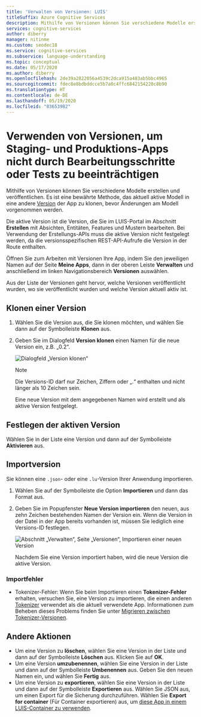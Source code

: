 ```yaml
---
title: 'Verwalten von Versionen: LUIS'
titleSuffix: Azure Cognitive Services
description: Mithilfe von Versionen können Sie verschiedene Modelle erstellen und veröffentlichen. Es ist eine bewährte Methode, das aktuell aktive Modell in eine andere Version der App zu klonen, bevor Änderungen am Modell vorgenommen werden.
services: cognitive-services
author: diberry
manager: nitinme
ms.custom: seodec18
ms.service: cognitive-services
ms.subservice: language-understanding
ms.topic: conceptual
ms.date: 05/17/2020
ms.author: diberry
ms.openlocfilehash: 2de39a2822056a4539c2dca915a483ab5bbc4965
ms.sourcegitcommit: fdec8e8bdbddcce5b7a0c4ffc6842154220c8b90
ms.translationtype: HT
ms.contentlocale: de-DE
ms.lasthandoff: 05/19/2020
ms.locfileid: "83653982"
---
```

# <a name="use-versions-to-edit-and-test-without-impacting-staging-or-production-apps"></a>Verwenden von Versionen, um Staging- und Produktions-Apps nicht durch Bearbeitungsschritte oder Tests zu beeinträchtigen

Mithilfe von Versionen können Sie verschiedene Modelle erstellen und veröffentlichen. Es ist eine bewährte Methode, das aktuell aktive Modell in eine andere [Version](luis-concept-version.md) der App zu klonen, bevor Änderungen am Modell vorgenommen werden.

Die aktive Version ist die Version, die Sie im LUIS-Portal im Abschnitt **Erstellen** mit Absichten, Entitäten, Features und Mustern bearbeiten. Bei Verwendung der Erstellungs-APIs muss die aktive Version nicht festgelegt werden, da die versionsspezifischen REST-API-Aufrufe die Version in der Route enthalten.

Öffnen Sie zum Arbeiten mit Versionen Ihre App, indem Sie den jeweiligen Namen auf der Seite **Meine Apps**, dann in der oberen Leiste **Verwalten** und anschließend im linken Navigationsbereich **Versionen** auswählen.

Aus der Liste der Versionen geht hervor, welche Versionen veröffentlicht wurden, wo sie veröffentlicht wurden und welche Version aktuell aktiv ist.

## <a name="clone-a-version"></a>Klonen einer Version

1. Wählen Sie die Version aus, die Sie klonen möchten, und wählen Sie dann auf der Symbolleiste **Klonen** aus.

2. Geben Sie im Dialogfeld **Version klonen** einen Namen für die neue Version ein, z.B. „0.2“.

   ![Dialogfeld „Version klonen“](./media/luis-how-to-manage-versions/version-clone-version-dialog.png)

     > [!NOTE]
     > Die Versions-ID darf nur Zeichen, Ziffern oder „.“ enthalten und nicht länger als 10 Zeichen sein.

   Eine neue Version mit dem angegebenen Namen wird erstellt und als aktive Version festgelegt.

## <a name="set-active-version"></a>Festlegen der aktiven Version

Wählen Sie in der Liste eine Version und dann auf der Symbolleiste **Aktivieren** aus.

## <a name="import-version"></a>Importversion

Sie können eine `.json`- oder eine `.lu`-Version Ihrer Anwendung importieren.

1. Wählen Sie auf der Symbolleiste die Option **Importieren** und dann das Format aus.

2. Geben Sie im Popupfenster **Neue Version importieren** den neuen, aus zehn Zeichen bestehenden Namen der Version ein. Wenn die Version in der Datei in der App bereits vorhanden ist, müssen Sie lediglich eine Versions-ID festlegen.

    ![Abschnitt „Verwalten“, Seite „Versionen“, Importieren einer neuen Version](./media/luis-how-to-manage-versions/versions-import-pop-up.png)

    Nachdem Sie eine Version importiert haben, wird die neue Version die aktive Version.

### <a name="import-errors"></a>Importfehler

* Tokenizer-Fehler: Wenn Sie beim Importieren einen **Tokenizer-Fehler** erhalten, versuchen Sie, eine Version zu importieren, die einen anderen [Tokenizer](luis-language-support.md#custom-tokenizer-versions) verwendet als die aktuell verwendete App. Informationen zum Beheben dieses Problems finden Sie unter [Migrieren zwischen Tokenizer-Versionen](luis-language-support.md#migrating-between-tokenizer-versions).

<a name = "export-version"></a>

## <a name="other-actions"></a>Andere Aktionen

* Um eine Version zu **löschen**, wählen Sie eine Version in der Liste und dann auf der Symbolleiste **Löschen** aus. Klicken Sie auf **OK**.
* Um eine Version **umzubenennen**, wählen Sie eine Version in der Liste und dann auf der Symbolleiste **Umbenennen** aus. Geben Sie den neuen Namen ein, und wählen Sie **Fertig** aus.
* Um eine Version zu **exportieren**, wählen Sie eine Version in der Liste und dann auf der Symbolleiste **Exportieren** aus. Wählen Sie JSON aus, um einen Export für die Sicherung durchzuführen. Wählen Sie **Export for container** (Für Container exportieren) aus, um [diese App in einem LUIS-Container zu verwenden](luis-container-howto.md).

